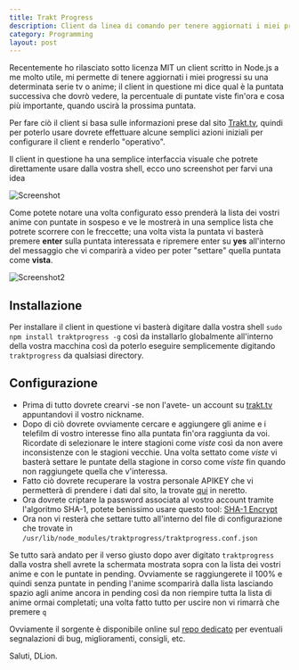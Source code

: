 ```yaml
---
title: Trakt Progress
description: Client da linea di comando per tenere aggiornati i miei progressi su trakt.tv
category: Programming
layout: post
---
```

Recentemente ho rilasciato sotto licenza MIT un client scritto in Node.js a me molto utile, mi permette di tenere aggiornati i miei progressi su una determinata serie tv o anime; il client in questione mi dice qual è la puntata successiva che dovrò vedere, la percentuale di puntate viste fin'ora e cosa più importante, quando uscirà la prossima puntata.

Per fare ciò il client si basa sulle informazioni prese dal sito [Trakt.tv](http://trakt.tv/), quindi per poterlo usare dovrete effettuare alcune semplici azioni iniziali per configurare il client e renderlo "operativo".

Il client in questione ha una semplice interfaccia visuale che potrete direttamente usare dalla vostra shell, ecco uno screenshot per farvi una idea

![Screenshot](http://i.imgur.com/cqyplL2.jpg)

Come potete notare una volta configurato esso prenderà la lista dei vostri anime con puntate in sospeso e ve le mostrerà in una semplice lista che potrete scorrere con le freccette; una volta vista la puntata vi basterà premere **enter** sulla puntata interessata e ripremere enter su **yes** all'interno del messaggio che vi comparirà a video per poter "settare" quella puntata come **vista**.

![Screenshot2](http://i.imgur.com/3sN1FyK.jpg)


## Installazione

Per installare il client in questione vi basterà digitare dalla vostra shell `sudo npm install traktprogress -g` così da installarlo globalmente all'interno della vostra macchina così da poterlo eseguire semplicemente digitando `traktprogress` da qualsiasi directory.

## Configurazione

* Prima di tutto dovrete crearvi -se non l'avete- un account su [trakt.tv](http://trakt.tv/) appuntandovi il vostro nickname.
* Dopo di ciò dovrete ovviamente cercare e aggiungere gli anime e i telefilm di vostro interesse fino alla puntata fin'ora raggiunta da voi. Ricordate di selezionare le intere stagioni come *viste* così da non avere inconsistenze con le stagioni vecchie. Una volta settato come *viste* vi basterà settare le puntate della stagione in corso come *viste* fin quando non raggiungete quella che v'interessa.
* Fatto ciò dovrete recuperare la vostra personale APIKEY che vi permetterà di prendere i dati dal sito, la trovate [qui](http://trakt.tv/api-docs/authentication) in neretto.
* Ora dovrete criptare la password associata al vostro account tramite l'algoritmo SHA-1, potete benissimo usare questo tool: [SHA-1 Encrypt](http://www.sha1-online.com/)
* Ora non vi resterà che settare tutto all'interno del file di configurazione che trovate in `/usr/lib/node_modules/traktprogress/traktprogress.conf.json`

Se tutto sarà andato per il verso giusto dopo aver digitato `traktprogress` dalla vostra shell avrete la schermata mostrata sopra con la lista dei vostri anime e con le puntate in pending. Ovviamente se raggiungerete il 100% e quindi senza puntate in pending l'anime scomparirà dalla lista lasciando spazio agli anime ancora in pending così da non riempire tutta la lista di anime ormai completati; una volta fatto tutto per uscire non vi rimarrà che premere `q`

Ovviamente il sorgente è disponibile online sul [repo dedicato](https://github.com/dlion/traktprogress) per eventuali segnalazioni di bug, miglioramenti, consigli, etc.

Saluti, DLion.
